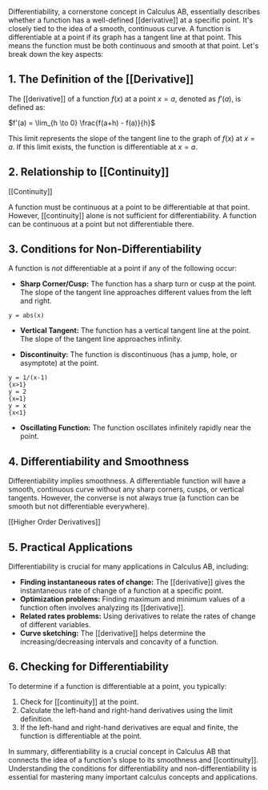
Differentiability, a cornerstone concept in Calculus AB, essentially describes whether a function has a well-defined [[derivative]] at a specific point.  It's closely tied to the idea of a smooth, continuous curve.  A function is differentiable at a point if its graph has a tangent line at that point.  This means the function must be both continuous and smooth at that point. Let's break down the key aspects:


## 1. The Definition of the [[Derivative]]

The [[derivative]] of a function $f(x)$ at a point $x=a$, denoted as $f'(a)$, is defined as:

$f'(a) = \lim_{h \to 0} \frac{f(a+h) - f(a)}{h}$

This limit represents the slope of the tangent line to the graph of $f(x)$ at $x=a$.  If this limit exists, the function is differentiable at $x=a$.


## 2.  Relationship to [[Continuity]]

[[Continuity]]

A function must be continuous at a point to be differentiable at that point. However, [[continuity]] alone is not sufficient for differentiability.  A function can be continuous at a point but not differentiable there.


## 3. Conditions for Non-Differentiability

A function is *not* differentiable at a point if any of the following occur:

* **Sharp Corner/Cusp:** The function has a sharp turn or cusp at the point.  The slope of the tangent line approaches different values from the left and right.

```desmos-graph
y = abs(x)
```

* **Vertical Tangent:** The function has a vertical tangent line at the point. The slope of the tangent line approaches infinity.

* **Discontinuity:** The function is discontinuous (has a jump, hole, or asymptote) at the point.

```desmos-graph
y = 1/(x-1)
{x>1}
y = 2
{x=1}
y = x
{x<1}
```

* **Oscillating Function:** The function oscillates infinitely rapidly near the point.


## 4.  Differentiability and Smoothness

Differentiability implies smoothness.  A differentiable function will have a smooth, continuous curve without any sharp corners, cusps, or vertical tangents. However, the converse is not always true (a function can be smooth but not differentiable everywhere).

[[Higher Order Derivatives]]


## 5.  Practical Applications

Differentiability is crucial for many applications in Calculus AB, including:

* **Finding instantaneous rates of change:** The [[derivative]] gives the instantaneous rate of change of a function at a specific point.
* **Optimization problems:** Finding maximum and minimum values of a function often involves analyzing its [[derivative]].
* **Related rates problems:**  Using derivatives to relate the rates of change of different variables.
* **Curve sketching:**  The [[derivative]] helps determine the increasing/decreasing intervals and concavity of a function.


## 6.  Checking for Differentiability

To determine if a function is differentiable at a point, you typically:

1. Check for [[continuity]] at the point.
2. Calculate the left-hand and right-hand derivatives using the limit definition.
3. If the left-hand and right-hand derivatives are equal and finite, the function is differentiable at the point.


In summary, differentiability is a crucial concept in Calculus AB that connects the idea of a function's slope to its smoothness and [[continuity]]. Understanding the conditions for differentiability and non-differentiability is essential for mastering many important calculus concepts and applications.
